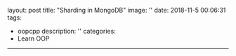 
layout: post
title:  "Sharding in MongoDB"
image: ''
date:   2018-11-5 00:06:31
tags:
- oopcpp
description: ''
categories:
- Learn OOP 
---

